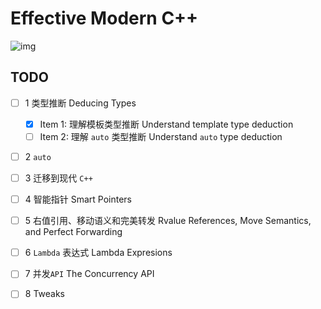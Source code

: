 # Effective Modern C++

![img](https://img3.doubanio.com/view/subject/l/public/s27951196.jpg)

## TODO

- [ ] 1 类型推断 Deducing Types
  - [x] Item 1: 理解模板类型推断 Understand template type deduction
  - [ ] Item 2: 理解 `auto` 类型推断 Understand `auto` type deduction
- [ ] 2 `auto`
- [ ] 3 迁移到现代 `C++`
- [ ] 4 智能指针 Smart Pointers
- [ ] 5 右值引用、移动语义和完美转发 Rvalue References, Move Semantics, and Perfect Forwarding
- [ ] 6 `Lambda` 表达式 Lambda Expresions
- [ ] 7 并发`API` The Concurrency API
- [ ] 8 Tweaks

